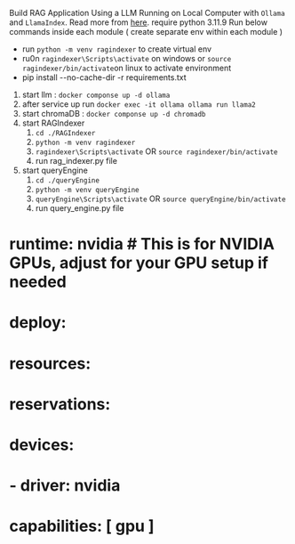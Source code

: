 Build RAG Application Using a LLM Running on Local Computer with `Ollama` and `LlamaIndex`. Read more from [here](https://medium.com/rahasak/build-rag-application-using-a-llm-running-on-local-computer-with-ollama-and-llamaindex-97703153db20).
require python 3.11.9
Run below commands inside each module ( create separate env within each module )
- run `python -m venv ragindexer` to create virtual env
- ru0n `ragindexer\Scripts\activate` on windows or  `source ragindexer/bin/activate`on linux to activate environment
- pip install --no-cache-dir -r requirements.txt


1. start llm : `docker componse up -d ollama`
2. after service up run `docker exec -it ollama ollama run llama2`
3. start chromaDB : `docker componse up -d chromadb`
4. start RAGIndexer
   1. `cd ./RAGIndexer`
   2. `python -m venv ragindexer`
   3. `ragindexer\Scripts\activate`  OR  `source ragindexer/bin/activate`
   4. run rag_indexer.py file
5. start queryEngine
   1. `cd ./queryEngine`
   2. `python -m venv queryEngine`
   3. `queryEngine\Scripts\activate`  OR  `source queryEngine/bin/activate`
   4. run query_engine.py file


#    runtime: nvidia  # This is for NVIDIA GPUs, adjust for your GPU setup if needed
#    deploy:
#      resources:
#        reservations:
#          devices:
#            - driver: nvidia
#              capabilities: [ gpu ]
